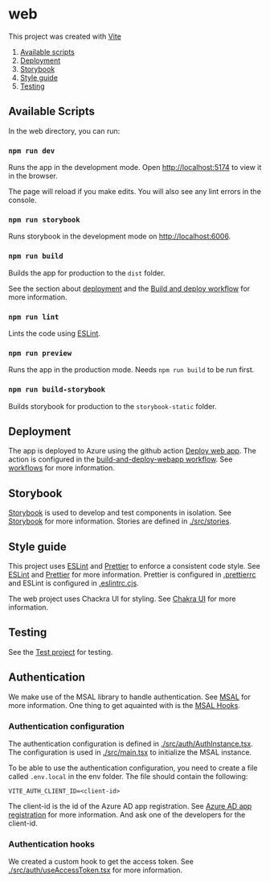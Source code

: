 # web

This project was created with [Vite](https://vitejs.dev/)

1. [Available scripts](#available-scripts)
2. [Deployment](#deployment)
3. [Storybook](#storybook)
4. [Style guide](#style-guide)
5. [Testing](#testing)

## Available Scripts

In the web directory, you can run:

### `npm run dev`

Runs the app in the development mode.
Open [http://localhost:5174](http://localhost:5174) to view it in the browser.

The page will reload if you make edits.
You will also see any lint errors in the console.

### `npm run storybook`

Runs storybook in the development mode on [http://localhost:6006](http://localhost:6006).

### `npm run build`

Builds the app for production to the `dist` folder.

See the section about [deployment](https://vitejs.dev/guide/build.html) and the [Build and deploy workflow](../../doc/workflows.md) for more information.

### `npm run lint`

Lints the code using [ESLint](https://eslint.org/).

### `npm run preview`

Runs the app in the production mode. Needs `npm run build` to be run first.

### `npm run build-storybook`

Builds storybook for production to the `storybook-static` folder.

## Deployment

The app is deployed to Azure using the github action [Deploy web app](../../.github/actions/deploy-web-app/action.yaml). The action is configured in the [build-and-deploy-webapp workflow](../../.github/workflows/build-and-deploy-webapp.yml). See [workflows](../../doc/workflows.md) for more information.

## Storybook

[Storybook](./.storybook) is used to develop and test components in isolation. See [Storybook](https://storybook.js.org/) for more information. Stories are defined in [./src/stories](./src/stories).

## Style guide

This project uses [ESLint](https://eslint.org/) and [Prettier](https://prettier.io/) to enforce a consistent code style. See [ESLint](https://eslint.org/) and [Prettier](https://prettier.io/) for more information. Prettier is configured in [.prettierrc](../../.prettierrc) and ESLint is configured in [.eslintrc.cjs](./.eslintrc.cjs).

The web project uses Chackra UI for styling. See [Chakra UI](https://chakra-ui.com/) for more information.

## Testing

See the [Test project](../../test/) for testing.

## Authentication

We make use of the MSAL library to handle authentication. See [MSAL](https://github.com/AzureAD/microsoft-authentication-library-for-js/blob/dev/lib/msal-react/docs/getting-started.md) for more information.
One thing to get aquainted with is the [MSAL Hooks](https://github.com/AzureAD/microsoft-authentication-library-for-js/blob/dev/lib/msal-react/docs/hooks.md).

### Authentication configuration

The authentication configuration is defined in [./src/auth/AuthInstance.tsx](./src/auth/AuthInstance.tsx). The configuration is used in [./src/main.tsx](./src/main.tsx) to initialize the MSAL instance.

To be able to use the authentication configuration, you need to create a file called `.env.local` in the env folder. The file should contain the following:

```env
VITE_AUTH_CLIENT_ID=<client-id>
```

The client-id is the id of the Azure AD app registration. See [Azure AD app registration](https://portal.azure.com/#view/Microsoft_AAD_RegisteredApps/ApplicationMenuBlade/~/Overview/appId/40d44444-0d3e-4876-a8fd-16fa8014f2bf) for more information. And ask one of the developers for the client-id.

### Authentication hooks

We created a custom hook to get the access token. See [./src/auth/useAccessToken.tsx](./src/auth/useAccessToken.tsx) for more information.
